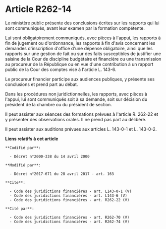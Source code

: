# Article R262-14

Le ministère public présente des conclusions écrites sur les rapports qui lui sont communiqués, avant leur examen par la
formation compétente. 

Lui sont obligatoirement communiqués, avec pièces à l'appui, les rapports à fin de jugement ou d'ordonnance, les rapports à
fin d'avis concernant les demandes d'inscription d'office d'une dépense obligatoire, ainsi que les rapports sur une gestion
de fait ou sur des faits susceptibles de justifier une saisine de la Cour de discipline budgétaire et financière ou une
transmission au procureur de la République ou en vue d'une contribution à un rapport public de la Cour des comptes visé à
l'article L. 143-6. 

Le procureur financier participe aux audiences publiques, y présente ses conclusions et prend part au débat. 

Dans les procédures non juridictionnelles, les rapports, avec pièces à l'appui, lui sont communiqués soit à sa demande, soit
sur décision du président de la chambre ou du président de section. 

Il peut assister aux séances des formations prévues à l'article R. 262-22 et y présenter des observations orales. Il ne prend
pas part au délibéré. 

Il peut assister aux auditions prévues aux articles L. 143-0-1 et L. 143-0-2.

**Liens relatifs à cet article**

	**Codifié par**:

	  - Décret n°2000-338 du 14 avril 2000

	**Modifié par**:

	  - Décret n°2017-671 du 28 avril 2017 - art. 163

	**Cite**:

	  - Code des juridictions financières - art. L143-0-1 (V)
	  - Code des juridictions financières - art. L143-6 (V)
	  - Code des juridictions financières - art. R262-22 (V)

	**Cité par**:

	  - Code des juridictions financières - art. R262-70 (V)
	  - Code des juridictions financières - art. R262-74 (V)
